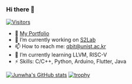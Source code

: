 ### Hi there 👋
[![Visitors](https://hits.seeyoufarm.com/api/count/incr/badge.svg?url=https%3A%2F%2Fgithub.com%2Fjunwha0511%2F&count_bg=%23A0B9F8&title_bg=%23555555&icon=&icon_color=%23E7E7E7&title=Visitors&edge_flat=false)](https://hits.seeyoufarm.com)
- 👀 [My Portfolio](https://junwha.notion.site/Portfolio-5993ce97431540eb913847190e370eeb)
- 🔭 I’m currently working on [S2Lab](https://github.com/S2-Lab)
- 📫 How to reach me: qbit@unist.ac.kr
- :book: I’m currently learning LLVM, RISC-V
- ⚡ Skills: C/C++, Python, Arduino, Flutter, Java 

[![Junwha's GitHub stats](https://github-readme-stats.vercel.app/api?username=junwha0511)](https://github.com/junwha0511/github-readme-stats)
[![trophy](https://github-profile-trophy.vercel.app/?username=junwha0511&row=1)](https://github.com/ryo-ma/github-profile-trophy)


<!--
**junwha0511/junwha0511** is a ✨ _special_ ✨ repository because its `README.md` (this file) appears on your GitHub profile.

Here are some ideas to get you started:

- 👯 I’m looking to collaborate on ...n
- 🤔 I’m looking for help with ...
- 💬 Ask me about ...
- 📫 How to reach me: ...
- 😄 Pronouns: ...
- ⚡ Fun fact: ...
-->

